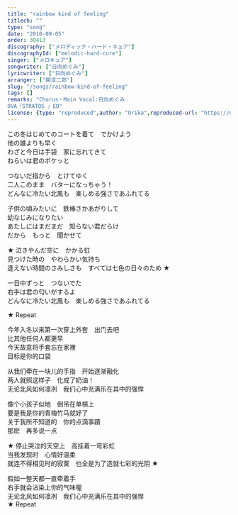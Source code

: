 ```yaml
---
title: "rainbow kind of feeling"
titlech: ""
type: "song"
date: "2010-09-05"
order: 30413
discography: ["メロディック・ハード・キュア"]
discographyId: ["melodic-hard-cure"]
singer: ["メロキュア"]
songwriter: ["日向めぐみ"]
lyricwriter: ["日向めぐみ"]
arranger: ["関淳二郎"]
slug: "/songs/rainbow-kind-of-feeling"
tags: []
remarks: "Chorus・Main Vocal:日向めぐみ
OVA『STRATOS 』ED"
license: {type: "reproduced",author: "Orika",reproduced-url: "https://orikamushi.netlify.app/",reproduced-website: "織歌蟲網站"}
---
```


この冬はじめてのコートを着て　でかけよう   
他の誰よりも早く   
わざと今日は手袋　家に忘れてきて   
ねらいは君のポケッと   
  
つないだ指から　とけてゆく   
二人このまま　バターになっちゃう！   
どんなに冷たい北風も　楽しめる強さであふれてる   
  
子供の頃みたいに　鉄棒さかあがりして   
幼なじみになりたい   
あたしにはまだまだ　知らない君だらけ   
だから　もっと　聞かせて   
  
★ 泣きやんだ空に　かかる虹   
見つけた時の　やわらかい気持ち   
逢えない時間のさみしさも　すべては七色の日々のため ★   
  
一日中ずっと　つないでた   
右手は君の匂いがするよ   
どんなに冷たい北風も　楽しめる強さであふれてる   
  
★ Repeat  

<!-- 翻译 -->

  
今年入冬以来第一次穿上外套　出门去吧  
比其他任何人都更早  
今天故意将手套忘在家裡  
目标是你的口袋  
  
从我们牵在一块儿的手指　开始逐渐融化  
两人就照这样子　化成了奶油！   
无论北风如何凛冽　我们心中充满乐在其中的强悍  
  
像个小孩子似地　倒吊在单槓上  
要是我是你的青梅竹马就好了  
关于我所不知道的　你的点滴事蹟  
那麽　再多说一点  
  
★ 停止哭泣的天空上　高挂着一弯彩虹  
当我发现时　心情好温柔  
就连不得相见时的寂寞　也全是为了造就七彩的光阴 ★   
  
假如一整天都一直牵着手  
右手就会沾染上你的气味喔  
无论北风如何凛冽　我们心中充满乐在其中的强悍  
★ Repeat
